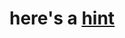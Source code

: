 # here's a [hint]([https://apocalypse-hub.github.io/s.m4a](https://drive.google.com/file/d/1Li92-lPYplykRy847nXd6qadZ1iR1DDn/view))
